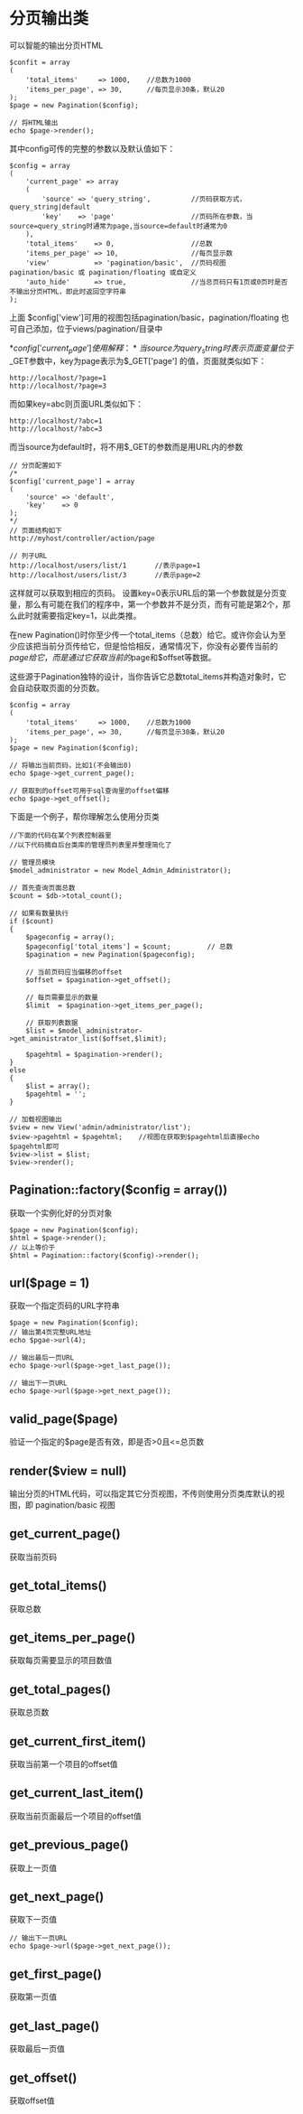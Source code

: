 分页输出类
=================

可以智能的输出分页HTML

    $confit = array
    (
        'total_items'     => 1000,    //总数为1000
        'items_per_page', => 30,      //每页显示30条，默认20
    );
    $page = new Pagination($config);
    
    // 将HTML输出
    echo $page->render();

其中config可传的完整的参数以及默认值如下：

    $config = array
    (
    	'current_page' => array
        (
    		'source' => 'query_string',          //页码获取方式，query_string|default
    		'key'    => 'page'                   //页码所在参数，当source=query_string时通常为page,当source=default时通常为0
        ),
        'total_items'    => 0,                   //总数
        'items_per_page' => 10,                  //每页显示数
        'view'           => 'pagination/basic',  //页码视图 pagination/basic 或 pagination/floating 或自定义
        'auto_hide'      => true,                //当总页码只有1页或0页时是否不输出分页HTML，即此时返回空字符串
    );

上面 $config['view']可用的视图包括pagination/basic，pagination/floating 也可自己添加，位于views/pagination/目录中

*$config['current_page'] 使用解释：*
当source为query_string时表示页面变量位于$_GET参数中，key为page表示为$_GET['page'] 的值，页面就类似如下：

    http://localhost/?page=1
    http://localhost/?page=3

而如果key=abc则页面URL类似如下：

    http://localhost/?abc=1
    http://localhost/?abc=3

而当source为default时，将不用$_GET的参数而是用URL内的参数

    // 分页配置如下
    /*
    $config['current_page'] = array
    (
    	'source' => 'default',
		'key'    => 0
    );
    */
    // 页面结构如下
    http://myhost/controller/action/page
    
    // 列子URL
    http://localhost/users/list/1       //表示page=1
    http://localhost/users/list/3       //表示page=2

这样就可以获取到相应的页码。
设置key=0表示URL后的第一个参数就是分页变量，那么有可能在我们的程序中，第一个参数并不是分页，而有可能是第2个，那么此时就需要指定key=1，以此类推。


在new Pagination()时你至少传一个total_items（总数）给它。或许你会认为至少应该把当前分页传给它，但是恰恰相反，通常情况下，你没有必要传当前的$page给它，而是通过它获取当前的$page和$offset等数据。

这些源于Pagination独特的设计，当你告诉它总数total_items并构造对象时，它会自动获取页面的分页数。

    $config = array
    (
        'total_items'     => 1000,    //总数为1000
        'items_per_page', => 30,      //每页显示30条，默认20
    );
    $page = new Pagination($config);
    
    // 将输出当前页码，比如1(不会输出0)
    echo $page->get_current_page();
    
    // 获取到的offset可用于sql查询里的offset偏移
    echo $page->get_offset();


下面是一个例子，帮你理解怎么使用分页类

    //下面的代码在某个列表控制器里
    //以下代码摘自后台类库的管理员列表里并整理简化了
    
    // 管理员模块
    $model_administrator = new Model_Admin_Administrator();
    
    // 首先查询页面总数
    $count = $db->total_count();

    // 如果有数量执行
    if ($count)
    {
        $pageconfig = array();
        $pageconfig['total_items'] = $count;         // 总数
        $pagination = new Pagination($pageconfig);
        
        // 当前页码应当偏移的offset
        $offset = $pagination->get_offset();
        
        // 每页需要显示的数量
        $limit  = $pagination->get_items_per_page();
        
        // 获取列表数据
        $list = $model_administrator->get_aministrator_list($offset,$limit);
        
        $pagehtml = $pagination->render();
    }
    else
    {
        $list = array();
        $pagehtml = '';
    }
    
    // 加载视图输出
    $view = new View('admin/administrator/list');
    $view->pagehtml = $pagehtml;    //视图在获取到$pagehtml后直接echo $pagehtml即可
    $view->list = $list;
    $view->render();

Pagination::factory($config = array())
-------
获取一个实例化好的分页对象


    $page = new Pagination($config);
    $html = $page->render();
    // 以上等价于
    $html = Pagination::factory($config)->render();

url($page = 1)
--------
获取一个指定页码的URL字符串

    $page = new Pagination($config);
    // 输出第4页完整URL地址
    echo $pgae->url(4);
    
    // 输出最后一页URL
    echo $page->url($page->get_last_page());
    
    // 输出下一页URL
    echo $page->url($page->get_next_page());
    

valid_page($page)
--------
验证一个指定的$page是否有效，即是否>0且<=总页数

render($view = null)
--------
输出分页的HTML代码，可以指定其它分页视图，不传则使用分页类库默认的视图，即 pagination/basic 视图

get_current_page()
--------
获取当前页码


get_total_items()
--------
获取总数

get_items_per_page()
--------
获取每页需要显示的项目数值

get_total_pages()
--------
获取总页数


get_current_first_item()
--------
获取当前第一个项目的offset值

get_current_last_item()
--------
获取当前页面最后一个项目的offset值

get_previous_page()
--------
获取上一页值

get_next_page()
--------
获取下一页值

    // 输出下一页URL
    echo $page->url($page->get_next_page());

get_first_page()
--------
获取第一页值

get_last_page()
--------
获取最后一页值

get_offset()
--------
获取offset值


